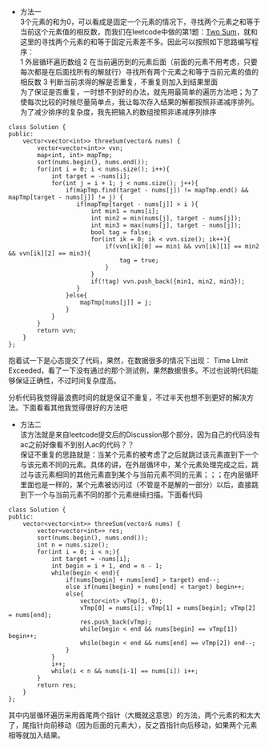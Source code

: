- 方法一  
3个元素的和为0，可以看成是固定一个元素的情况下，寻找两个元素之和等于当前这个元素值的相反数，而我们在leetcode中做的第1题：[Two Sum](https://leetcode.com/problems/two-sum/description/)，就和这里的寻找两个元素的和等于固定元素差不多。因此可以按照如下思路编写程序：  
1 外层循环遍历数组
2 在当前遍历到的元素后面（前面的元素不用考虑，只要每次都是在后面找所有的解就行）寻找所有两个元素之和等于当前元素的值的相反数
3 判断当前求得的解是否重复，不重复则加入到结果里面  
为了保证是否重复，一时想不到好的办法，就先用最简单的遍历方法吧；为了使每次比较的时候尽量简单点，我让每次存入结果的解都按照非递减序排列。  
为了减少排序的复杂度，我先把输入的数组按照非递减序列排序
<pre><code>class Solution {
public:
    vector&lt;vector&lt;int&gt;&gt; threeSum(vector<int>& nums) {
        vector&lt;vector&lt;int&gt;&gt; vvn;
        map&lt;int, int&gt; mapTmp;
        sort(nums.begin(), nums.end());
        for(int i = 0; i < nums.size(); i++){
            int target = -nums[i];
            for(int j = i + 1; j < nums.size(); j++){
                if(mapTmp.find(target - nums[j]) != mapTmp.end() && mapTmp[target - nums[j]] != j) {
                   if(mapTmp[target - nums[j]] > i ){
                       int min1 = nums[i];
                       int min2 = min(nums[j], target - nums[j]);
                       int min3 = max(nums[j], target - nums[j]);
                       bool tag = false;
                       for(int ik = 0; ik < vvn.size(); ik++){
                           if(vvn[ik][0] == min1 && vvn[ik][1] == min2 && vvn[ik][2] == min3){
                               tag = true;
                           }
                       }
                       if(!tag) vvn.push_back({min1, min2, min3});
                   }
                }else{
                    mapTmp[nums[j]] = j;
                }
            }
        }
        return vvn;
    }
};</code></pre>抱着试一下是心态提交了代码，果然，在数据很多的情况下出现： Time LImit Exceeded，看了一下没有通过的那个测试例，果然数据很多。不过也说明代码能够保证正确性，不过时间复杂度高。  
分析代码我觉得最浪费时间的就是保证不重复，不过半天也想不到更好的解决方法。下面看看其他我觉得很好的方法吧
- 方法二  
该方法就是来自leetcode提交后的Discussion那个部分，因为自己的代码没有ac之前好像看不到别人ac的代码？？  
保证不重复的思路就是：当某个元素的被考虑了之后就跳过该元素直到下一个与该元素不同的元素。具体的讲，在外层循环中，某个元素处理完成之后，跳过与该元素相同的其他元素直到某个与当前元素不同的元素；；；在内层循环里面也是一样的，某个元素被访问过（不管是不是解的一部分）以后，直接跳到下一个与当前元素不同的那个元素继续扫描。下面看代码
<pre><code>class Solution {
public:
    vector&lt;vector&lt;int&gt;&gt; threeSum(vector<int>& nums) {
        vector&lt;vector&lt;int&gt;&gt; res;
        sort(nums.begin(), nums.end());
        int n = nums.size();
        for(int i = 0; i < n;){
            int target = -nums[i];
            int begin = i + 1, end = n - 1;
            while(begin < end){
                if(nums[begin] + nums[end] > target) end--;
                else if(nums[begin] + nums[end] < target) begin++;
                else{
                    vector&lt;int&gt; vTmp(3, 0);
                    vTmp[0] = nums[i]; vTmp[1] = nums[begin]; vTmp[2] = nums[end];
                    res.push_back(vTmp);
                    while(begin < end && nums[begin] == vTmp[1]) begin++;
                    while(begin < end && nums[end] == vTmp[2]) end--;
                }
            }
            i++;
            while(i < n && nums[i-1] == nums[i]) i++;
        }
        return res;
    }
};</code></pre>其中内层循环遍历采用首尾两个指针（大概就这意思）的方法，两个元素的和太大了，尾指针向前移动（因为后面的元素大），反之首指针向后移动，如果两个元素相等就加入结果。